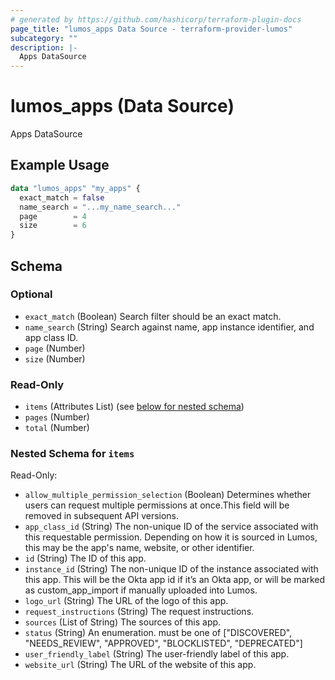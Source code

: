 ```yaml
---
# generated by https://github.com/hashicorp/terraform-plugin-docs
page_title: "lumos_apps Data Source - terraform-provider-lumos"
subcategory: ""
description: |-
  Apps DataSource
---
```


# lumos_apps (Data Source)

Apps DataSource

## Example Usage

```terraform
data "lumos_apps" "my_apps" {
  exact_match = false
  name_search = "...my_name_search..."
  page        = 4
  size        = 6
}
```

<!-- schema generated by tfplugindocs -->
## Schema

### Optional

- `exact_match` (Boolean) Search filter should be an exact match.
- `name_search` (String) Search against name, app instance identifier, and app class ID.
- `page` (Number)
- `size` (Number)

### Read-Only

- `items` (Attributes List) (see [below for nested schema](#nestedatt--items))
- `pages` (Number)
- `total` (Number)

<a id="nestedatt--items"></a>
### Nested Schema for `items`

Read-Only:

- `allow_multiple_permission_selection` (Boolean) Determines whether users can request multiple permissions at once.This field will be removed in subsequent API versions.
- `app_class_id` (String) The non-unique ID of the service associated with this requestable permission. Depending on how it is sourced in Lumos, this may be the app's name, website, or other identifier.
- `id` (String) The ID of this app.
- `instance_id` (String) The non-unique ID of the instance associated with this app. This will be the Okta app id if it’s an Okta app, or will be marked as custom_app_import if manually uploaded into Lumos.
- `logo_url` (String) The URL of the logo of this app.
- `request_instructions` (String) The request instructions.
- `sources` (List of String) The sources of this app.
- `status` (String) An enumeration. must be one of ["DISCOVERED", "NEEDS_REVIEW", "APPROVED", "BLOCKLISTED", "DEPRECATED"]
- `user_friendly_label` (String) The user-friendly label of this app.
- `website_url` (String) The URL of the website of this app.



